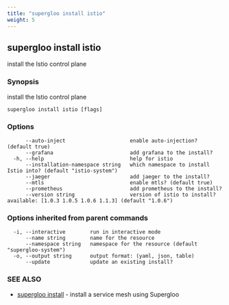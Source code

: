 ```yaml
---
title: "supergloo install istio"
weight: 5
---
```

## supergloo install istio

install the Istio control plane

### Synopsis

install the Istio control plane

```
supergloo install istio [flags]
```

### Options

```
      --auto-inject                     enable auto-injection? (default true)
      --grafana                         add grafana to the install?
  -h, --help                            help for istio
      --installation-namespace string   which namespace to install Istio into? (default "istio-system")
      --jaeger                          add jaeger to the install?
      --mtls                            enable mtls? (default true)
      --prometheus                      add prometheus to the install?
      --version string                  version of istio to install? available: [1.0.3 1.0.5 1.0.6 1.1.3] (default "1.0.6")
```

### Options inherited from parent commands

```
  -i, --interactive        run in interactive mode
      --name string        name for the resource
      --namespace string   namespace for the resource (default "supergloo-system")
  -o, --output string      output format: (yaml, json, table)
      --update             update an existing install?
```

### SEE ALSO

* [supergloo install](../supergloo_install)	 - install a service mesh using Supergloo

